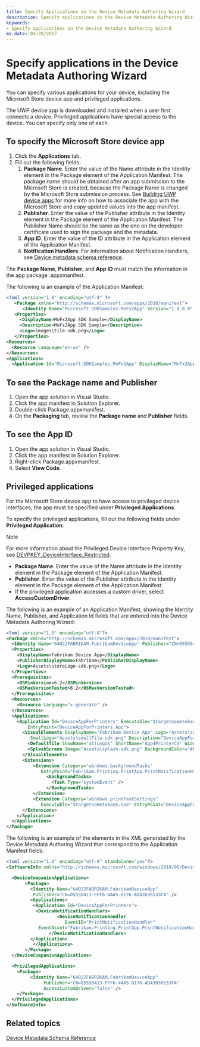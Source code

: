 ```yaml
---
title: Specify Applications in the Device Metadata Authoring Wizard
description: Specify applications in the Device Metadata Authoring Wizard
keywords:
- Specify applications in the Device Metadata Authoring Wizard
ms.date: 04/20/2017
---
```


# Specify applications in the Device Metadata Authoring Wizard

You can specify various applications for your device, including the Microsoft Store device app and privileged applications.

The UWP device app is downloaded and installed when a user first connects a device. Privileged applications have special access to the device. You can specify only one of each.

## To specify the Microsoft Store device app

1. Click the **Applications** tab.
2. Fill out the following fields:
   1. **Package Name**. Enter the value of the Name attribute in the Identity element in the Package element of the Application Manifest. The package name should be obtained after an app submission to the Microsoft Store is created, because the Package Name is changed by the Microsoft Store submission process. See [Building UWP device apps](../devapps/the-workflow.md) for more info on how to associate the app with the Microsoft Store and copy updated values into the app manifest.
   2. **Publisher**. Enter the value of the Publisher attribute in the Identity element in the Package element of the Application Manifest. The Publisher Name should be the same as the one on the developer certificate used to sign the package and the metadata.
   3. **App ID**. Enter the value of the ID attribute in the Application element of the Application Manifest.
   4. **Notification Handlers**. For information about Notification Handlers, see [Device metadata schema reference](/previous-versions/windows/hardware/metadata/ff541452(v=vs.85)).

The **Package Name**, **Publisher**, and **App ID** must match the information in the app package .appxmanifest.

The following is an example of the Application Manifest:

```xml
<?xml version="1.0" encoding="utf-8" ?>
   <Package xmlns="http://schemas.microsoft.com/appx/2010/manifest">
      <Identity Name="Microsoft.SDKSamples.MoFx2App" Version="1.0.0.0" Publisher="CN=Microsoft\O=Microsoft Corp\L=Redmond\S=WA\C=US" ResourceId="NorthAmerica" />
   <Properties>
     <DisplayName>MoFx2App SDK Sample</DisplayName>
     <Description>MoFx2App SDK Sample</Description>
     <Logo>images\tile-sdk.png</Logo>
   </Properties>
<Resources>
  <Resource Language="en-us" />
</Resources>
<Applications>
  <Application Id="Microsoft.SDKSamples.MoFx2App" DisplayName="MoFx2App" Logo="images\tile-sdk.png" SmallLogo="images\tile-sdk.png" EntryPointType="startPage" EntryPoint="default.html">
```

## To see the Package name and Publisher

1. Open the app solution in Visual Studio.
2. Click the app manifest in Solution Explorer.
3. Double-click Package.appxmanifest.
4. On the **Packaging** tab, review the **Package name** and **Publisher** fields.

## To see the App ID

1. Open the app solution in Visual Studio.
2. Click the app manifest in Solution Explorer.
3. Right-click Package.appxmanifest.
4. Select **View Code**.

## Privileged applications

For the Microsoft Store device app to have access to privileged device interfaces, the app must be specified under **Privileged Applications**.

To specify the privileged applications, fill out the following fields under **Privileged Application**:

>[!NOTE]
>For more information about the Privileged Device Interface Property Key, see [DEVPKEY\_DeviceInterface\_Restricted](../install/devpkey-deviceinterface-restricted.md).

- **Package Name**. Enter the value of the Name attribute in the Identity element in the Package element of the Application Manifest.
- **Publisher**. Enter the value of the Publisher attribute in the Identity element in the Package element of the Application Manifest.
- If the privileged application accesses a custom driver, select **AccessCustomDriver**.

The following is an example of an Application Manifest, showing the Identity Name, Publisher, and Application Id fields that are entered into the Device Metadata Authoring Wizard:

```XML
<?xml version="1.0" encoding="utf-8"?>
<Package xmlns="http://schemas.microsoft.com/appx/2010/manifest">
  <Identity Name="64022FABRIKAM.FabrikamDeviceApp" Publisher="CN=05558413-FFF6-4AA5-8176-AD43036533FA" Version="1.0.0.0" />
  <Properties>
    <DisplayName>Fabrikam Device App</DisplayName>
    <PublisherDisplayName>Fabrikam</PublisherDisplayName>
    <Logo>Assets\storeLogo-sdk.png</Logo>
  </Properties>
  <Prerequisites>
    <OSMinVersion>6.2</OSMinVersion>
    <OSMaxVersionTested>6.2</OSMaxVersionTested>
  </Prerequisites>
  <Resources>
    <Resource Language="x-generate" />
  </Resources>
  <Applications>
    <Application Id="DeviceAppForPrinters" Executable="$targetnametoken$.exe"
        EntryPoint="DeviceAppForPrinters.App">
      <VisualElements DisplayName="Fabrikam Device App" Logo="Assets\squareTile-sdk.png"
         SmallLogo="Assets\smallTile-sdk.png" Description="DeviceAppForPrinters" ForegroundText="light" BackgroundColor="#00b2f0" ToastCapable="true">
        <DefaultTile ShowName="allLogos" ShortName="App4PrinterCS" WideLogo="Assets\tile-sdk.png" />
        <SplashScreen Image="Assets\splash-sdk.png" BackgroundColor="#00b2f0" />
      </VisualElements>
      <Extensions>
          <Extension Category="windows.backgroundTasks"
             EntryPoint="Fabrikam.Printing.PrintApp.PrintNotificationHandler">
               <BackgroundTasks>
                 <Task Type="systemEvent" />
               </BackgroundTasks>
          </Extension>
          <Extension Category="windows.printTaskSettings"
             Executable="$targetnametoken$.exe" EntryPoint="DeviceAppForPrinters.App" />
      </Extensions>
    </Application>
  </Applications>
</Package>
```

The following is an example of the elements in the XML generated by the Device Metadata Authoring Wizard that correspond to the Application Manifest fields:

```XML
<?xml version="1.0" encoding="utf-8" standalone="yes"?>
<SoftwareInfo xmlns="http://schemas.microsoft.com/windows/2010/08/DeviceMetadata/SoftwareInfo">

  <DeviceCompanionApplications>
       <Package>
         <Identity Name="64022FABRIKAM.FabrikamDeviceApp"
          Publisher="CN=05558413-FFF6-4AA5-8176-AD43036533FA" />
         <Applications>
          <Application Id="DeviceAppForPrinters">
           <DeviceNotificationHandlers>
                   <DeviceNotificationHandler
                      EventID="PrintNotificationHandler"
            EventAsset="Fabrikam.Printing.PrintApp.PrintNotificationHandler" />
                </DeviceNotificationHandlers>
         </Application>
          </Applications>
       </Package>
  </DeviceCompanionApplications>

  <PrivilegedApplications>
    <Package>
         <Identity Name="64022FABRIKAM.FabrikamDeviceApp"
              Publisher="CN=05558413-FFF6-4AA5-8176-AD43036533FA"
              AccessCustomDriver="false" />  
    </Package>
  </PrivilegedApplications>
</SoftwareInfo>
```

## Related topics

[Device Metadata Schema Reference](/previous-versions/windows/hardware/metadata/dn465877(v=vs.85))
